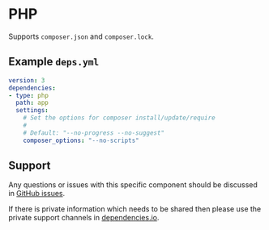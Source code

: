 # PHP

Supports `composer.json` and `composer.lock`.

## Example `deps.yml`

```yaml
version: 3
dependencies:
- type: php
  path: app
  settings:
    # Set the options for composer install/update/require
    #
    # Default: "--no-progress --no-suggest"
    composer_options: "--no-scripts"
```

## Support

Any questions or issues with this specific component should be discussed in [GitHub issues](https://github.com/dropseed/deps-php/issues).

If there is private information which needs to be shared then please use the private support channels in [dependencies.io](https://www.dependencies.io/contact/).
